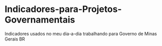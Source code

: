 # Indicadores-para-Projetos-Governamentais
Indicadores usados no meu dia-a-dia trabalhando para Governo de Minas Gerais BR
